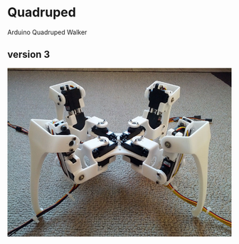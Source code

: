 Quadruped
=========

Arduino Quadruped Walker

version 3
---------
![quadruped v3](photos/v3/low/2013-09-20%2018.54.20.jpg?raw=true)
